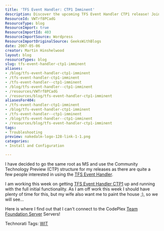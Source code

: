 ```yaml
---
title: 'TFS Event Handler: CTP1 Imminent'
description: Discover the upcoming TFS Event Handler CTP1 release! Join Martin Hinshelwood as he shares insights and updates on this essential tool for developers.
ResourceId: VWTrf8PCadG
ResourceType: blog
ResourceImport: true
ResourceImportId: 403
ResourceImportSource: Wordpress
ResourceImportOriginalSource: GeeksWithBlogs
date: 2007-05-06
creator: Martin Hinshelwood
layout: blog
resourceTypes: blog
slug: tfs-event-handler-ctp1-imminent
aliases:
- /blog/tfs-event-handler-ctp1-imminent
- /tfs-event-handler-ctp1-imminent
- /tfs-event-handler--ctp1-imminent
- /blog/tfs-event-handler--ctp1-imminent
- /resources/VWTrf8PCadG
- /resources/blog/tfs-event-handler-ctp1-imminent
aliasesFor404:
- /tfs-event-handler-ctp1-imminent
- /blog/tfs-event-handler-ctp1-imminent
- /tfs-event-handler--ctp1-imminent
- /blog/tfs-event-handler--ctp1-imminent
- /resources/blog/tfs-event-handler-ctp1-imminent
tags:
- Troubleshooting
preview: nakedalm-logo-128-link-1-1.png
categories:
- Install and Configuration

---
```

I have decided to go the same root as MS and use the Community Technology Preview (CTP) structure for my releases as there are quite a few people interested in using the [TFS Event Handler](http://www.codeplex.com/TFSEventHandler).

I am working this week on getting [TFS Event Handler CTP1](http://www.codeplex.com/TFSEventHandler/Release/ProjectReleases.aspx?ReleaseId=3910) up and running with the full initial functionality. As I am off work this week I should have plenty of time for this, but my wife also want me to paint the house ;), so we will see...

Here is where I find out that I can't connect to the CodePlex [Team Foundation Server](http://msdn2.microsoft.com/en-us/teamsystem/aa718934.aspx "Team Foundation Server") Servers!

Technorati Tags: [WIT](http://technorati.com/tags/WIT)
